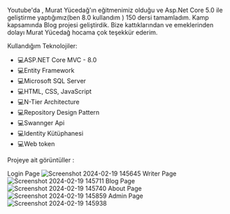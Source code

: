 Youtube'da , Murat Yücedağ'ın eğitmenimiz olduğu ve Asp.Net Core 5.0 ile geliştirme yaptığımız(ben 8.0 kullandım ) 150 dersi tamamladım. 
Kamp kapsamında Blog projesi geliştirdik. Bize kattıklarından ve emeklerinden dolayı Murat Yücedağ hocama çok teşekkür ederim.




Kullandığım Teknolojiler:

* 💻ASP.NET Core MVC - 8.0
* 💻Entity Framework
* 💻Microsoft SQL Server
* 💻HTML, CSS, JavaScript
* 💻N-Tier Architecture
* 💻Repository Design Pattern
* 💻Swannger Api
* 💻Identity Kütüphanesi
* 💻Web token 


Projeye ait görüntüller : 

Login Page
![Screenshot 2024-02-19 145645](https://github.com/muhammetkilinc15/BlogWebSite/assets/108901980/f9606e37-18e0-4573-b11a-6ba7fa16472e)
Writer Page
![Screenshot 2024-02-19 145711](https://github.com/muhammetkilinc15/BlogWebSite/assets/108901980/f0f9d569-246a-40c0-84b4-358b6d1f0f38)
Blog Page
![Screenshot 2024-02-19 145740](https://github.com/muhammetkilinc15/BlogWebSite/assets/108901980/a501abf7-4364-4094-bebf-e4f87f560a9b)
About Page
![Screenshot 2024-02-19 145859](https://github.com/muhammetkilinc15/BlogWebSite/assets/108901980/d35ff84c-3b55-434f-a7a6-f2b56182c485)
Admin Page
![Screenshot 2024-02-19 145938](https://github.com/muhammetkilinc15/BlogWebSite/assets/108901980/5d42a8d2-6d37-4297-b93e-8a4830e01f21)




